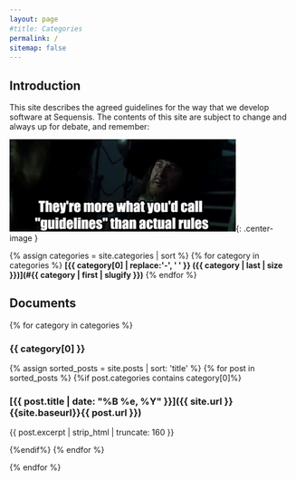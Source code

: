 ```yaml
---
layout: page
#title: Categories
permalink: /
sitemap: false
---
```

## Introduction

This site describes the agreed guidelines for the way that we develop software at Sequensis. The contents of this site are subject to change and always up for debate, and remember: 

![disclaimer](/images/disclaimer.gif){: .center-image }


{% assign categories = site.categories | sort %}
{% for category in categories %}
**[{{ category[0] | replace:'-', ' ' }} ({{ category | last | size }})](#{{ category | first | slugify }})**
{% endfor %}

## Documents

{% for category in categories %}
### __{{ category[0] }}__
<a name="{{ category | first | slugify  }}"> </a>
{% assign sorted_posts = site.posts | sort: 'title' %}
{% for post in sorted_posts %}
{%if post.categories contains category[0]%}
### [{{ post.title |  date: "%B %e, %Y" }}]({{ site.url }}{{site.baseurl}}{{ post.url }})
{{ post.excerpt | strip_html | truncate: 160 }}

{%endif%}
{% endfor %}

{% endfor %}